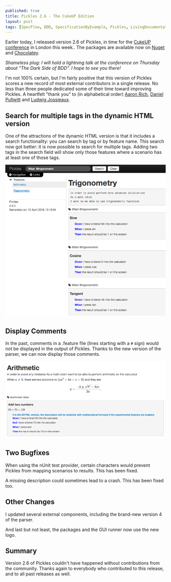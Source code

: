 ```yaml
---
published: true
title: Pickles 2.6 - The CukeUP Edition
layout: post
tags: [SpecFlow, BDD, SpecificationByExample, Pickles, LivingDocumentation]
---
```

Earlier today, I released version 2.6 of Pickles, in time for the [CukeUP conference](https://skillsmatter.com/conferences/7606-cukeup-2016) in London this week.. The packages are available now on [Nuget](http://www.nuget.org/packages?q=pickles) and [Chocolatey](https://chocolatey.org/packages?q=pickles).

*Shameless plug: I will hold a lightning talk at the conference on Thursday about "The Dark Side of BDD". I hope to see you there!*

I'm not 100% certain, but I'm fairly positive that this version of Pickles scores a new record of most external contributors in a single release. No less than three people dedicated some of their time toward improving Pickles. A heartfelt "thank you" to (in alphabetical order) [Aaron Rich](https://github.com/aaronjrich), [Daniel Pullwitt](https://github.com/danielpullwitt) and [Ludwig Jossieaux](https://github.com/ludwigjossieaux).

## Search for multiple tags in the dynamic HTML version

One of the attractions of the dynamic HTML version is that it includes a search functionality: you can search by tag or by feature name. This search now got better: it is now possible to search for multiple tags. Adding two tags in the search field will show only those features where a scenario has at least one of those tags.

![Search by multiple tags](/public/img/2016-04-12_SearchByMultipleTags.png)

## Display Comments

In the past, comments in a .feature file (lines starting with a `#` sign) would not be displayed in the output of Pickles. Thanks to the new version of the parser, we can now display those comments.

![Display comments](/public/img/2016-04-12_DisplayComments.png)

## Two Bugfixes

When using the nUnit test provider, certain characters would prevent Pickles from mapping scenarios to results. This has been fixed.

A missing description could sometimes lead to a crash. This has been fixed too.

## Other Changes

I updated several external components, including the brand-new version 4 of the parser.

And last but not least, the packages and the GUI runner now use the new logo.

## Summary

Version 2.6 of Pickles couldn't have happened without contributions from the community. Thanks again to everybody who contributed to this release, and to all past releases as well.